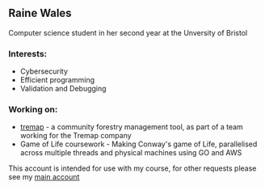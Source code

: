 ## Raine Wales

Computer science student in her second year at the Unversity of Bristol

### Interests:
- Cybersecurity
- Efficient programming
- Validation and Debugging 

### Working on:
- [tremap](https://github.com/spe-uob/2024-Tremap) - a community forestry management tool, as part of a team working for the Tremap company
- Game of Life coursework - Making Conway's game of Life, parallelised across multiple threads and physical machines using GO and AWS


This account is intended for use with my course, for other requests please see my [main account](https://github.com/CloudyBug)
<!--
**RaineUOB/RaineUOB** is a ✨ _special_ ✨ repository because its `README.md` (this file) appears on your GitHub profile.

Here are some ideas to get you started:

- 🔭 I’m currently working on ...
- 🌱 I’m currently learning ...
- 👯 I’m looking to collaborate on ...
- 🤔 I’m looking for help with ...
- 💬 Ask me about ...
- 📫 How to reach me: ...
- 😄 Pronouns: ...
- ⚡ Fun fact: ...
-->
